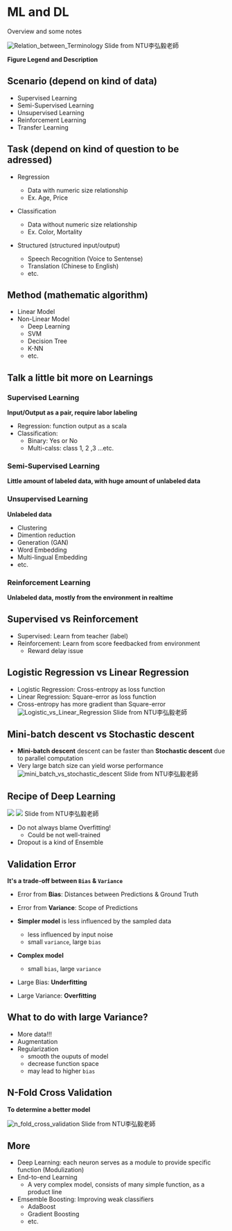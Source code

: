 # ML and DL

Overview and some notes

![Relation_between_Terminology](https://raw.githubusercontent.com/lennox0909/ML_and_DL_basic/master/slides/ML_Relation_between_Terminology.jpg)
Slide from NTU李弘毅老師

**Figure Legend and Description**

## Scenario (depend on kind of data)
* Supervised Learning
* Semi-Supervised Learning
* Unsupervised Learning
* Reinforcement Learning
* Transfer Learning

## Task (depend on kind of question to be adressed)
* Regression
  * Data with numeric size relationship
  * Ex. Age, Price

* Classification
  * Data without numeric size relationship
  * Ex. Color, Mortality

* Structured (structured input/output)
   * Speech Recognition (Voice to Sentense)
   * Translation (Chinese to English)
   * etc.

## Method (mathematic algorithm)
* Linear Model
* Non-Linear Model
  * Deep Learning
  * SVM
  * Decision Tree
  * K-NN
  * etc.

## Talk a little bit more on Learnings
### Supervised Learning
**Input/Output as a pair, require labor labeling**
* Regression: function output as a scala
* Classification:
  * Binary: Yes or No
  * Multi-calss: class 1, 2 ,3 ...etc.

### Semi-Supervised Learning
**Little amount of labeled data, with huge amount of unlabeled data**

### Unsupervised Learning
**Unlabeled data**
* Clustering
* Dimention reduction
* Generation (GAN)
* Word Embedding
* Multi-lingual Embedding
* etc.

### Reinforcement Learning
**Unlabeled data, mostly from the environment in realtime**

## Supervised vs Reinforcement
* Supervised: Learn from teacher (label)
* Reinforcement: Learn from score feedbacked from environment
  * Reward delay issue

## Logistic Regression vs Linear Regression
* Logistic Regression: Cross-entropy as loss function
* Linear Regression: Square-error as loss function
* Cross-entropy has more gradient than Square-error
![Logistic_vs_Linear_Regression](https://raw.githubusercontent.com/lennox0909/ML_and_DL_basic/master/slides/Logistic_vs_Linear_Regression.JPG)
Slide from NTU李弘毅老師

## Mini-batch descent vs Stochastic descent
* **Mini-batch descent** descent can be faster than **Stochastic descent** due to parallel computation
* Very large batch size can yield worse performance
![mini_batch_vs_stochastic_descent](https://raw.githubusercontent.com/lennox0909/ML_and_DL_basic/master/slides/mini_batch_vs_stochastic_descent.JPG)
Slide from NTU李弘毅老師

## Recipe of Deep Learning
![](https://raw.githubusercontent.com/lennox0909/ML_and_DL_basic/master/slides/recipe_of_deep_learning_1.JPG)
![](https://raw.githubusercontent.com/lennox0909/ML_and_DL_basic/master/slides/recipe_of_deep_learning_2.JPG)
Slide from NTU李弘毅老師
* Do not always blame Overfitting!
  * Could be not well-trained
* Dropout is a kind of Ensemble

## Validation Error

**It's a trade-off between `Bias` & `Variance`**

* Error from **Bias**: Distances between Predictions & Ground Truth
* Error from **Variance**: Scope of Predictions

* **Simpler model** is less influenced by the sampled data
  * less influenced by input noise
  * small `variance`, large `bias`

* **Complex model** 
  * small `bias`, large `variance`
  
* Large Bias: **Underfitting**
* Large Variance: **Overfitting**

## What to do with large Variance?
* More data!!!
* Augmentation
* Regularization
  * smooth the ouputs of model
  * decrease function space
  * may lead to higher `bias`
  
## N-Fold Cross Validation
**To determine a better model**

![n_fold_cross_validation](https://raw.githubusercontent.com/lennox0909/ML_and_DL_basic/master/slides/n_fold_cross_validation.JPG)
Slide from NTU李弘毅老師

## More
* Deep Learning: each neuron serves as a module to provide specific function (Modulization)
* End-to-end Learning
  * A very complex model, consists of many simple function, as a product line
* Emsemble Boosting: Improving weak classifiers
  * AdaBoost
  * Gradient Boosting
  * etc.






